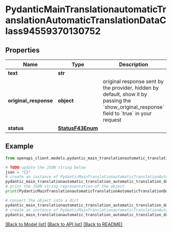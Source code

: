 # PydanticMainTranslationautomaticTranslationAutomaticTranslationDataClass94559370130752


## Properties

Name | Type | Description | Notes
------------ | ------------- | ------------- | -------------
**text** | **str** |  | 
**original_response** | **object** | original response sent by the provider, hidden by default, show it by passing the &#x60;show_original_response&#x60; field to &#x60;true&#x60; in your request | [optional] 
**status** | [**StatusF43Enum**](StatusF43Enum.md) |  | 

## Example

```python
from openapi_client.models.pydantic_main_translationautomatic_translation_automatic_translation_data_class94559370130752 import PydanticMainTranslationautomaticTranslationAutomaticTranslationDataClass94559370130752

# TODO update the JSON string below
json = "{}"
# create an instance of PydanticMainTranslationautomaticTranslationAutomaticTranslationDataClass94559370130752 from a JSON string
pydantic_main_translationautomatic_translation_automatic_translation_data_class94559370130752_instance = PydanticMainTranslationautomaticTranslationAutomaticTranslationDataClass94559370130752.from_json(json)
# print the JSON string representation of the object
print(PydanticMainTranslationautomaticTranslationAutomaticTranslationDataClass94559370130752.to_json())

# convert the object into a dict
pydantic_main_translationautomatic_translation_automatic_translation_data_class94559370130752_dict = pydantic_main_translationautomatic_translation_automatic_translation_data_class94559370130752_instance.to_dict()
# create an instance of PydanticMainTranslationautomaticTranslationAutomaticTranslationDataClass94559370130752 from a dict
pydantic_main_translationautomatic_translation_automatic_translation_data_class94559370130752_form_dict = pydantic_main_translationautomatic_translation_automatic_translation_data_class94559370130752.from_dict(pydantic_main_translationautomatic_translation_automatic_translation_data_class94559370130752_dict)
```
[[Back to Model list]](../README.md#documentation-for-models) [[Back to API list]](../README.md#documentation-for-api-endpoints) [[Back to README]](../README.md)


